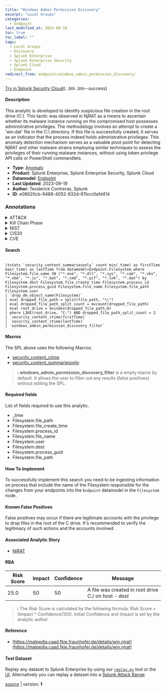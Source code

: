 ```yaml
---
title: "Windows Admin Permission Discovery"
excerpt: "Local Groups"
categories:
  - Endpoint
last_modified_at: 2023-09-19
toc: true
toc_label: ""
tags:
  - Local Groups
  - Discovery
  - Splunk Enterprise
  - Splunk Enterprise Security
  - Splunk Cloud
  - Endpoint
redirect_from: endpoint/windows_admin_permission_discovery/
---
```




[Try in Splunk Security Cloud](https://www.splunk.com/en_us/cyber-security.html){: .btn .btn--success}

#### Description

This analytic is developed to identify suspicious file creation in the root drive (C:\). This tactic was observed in NjRAT as a means to ascertain whether its malware instance running on the compromised host possesses administrative privileges. The methodology involves an attempt to create a &#39;win.dat&#39; file in the C:\ directory. If this file is successfully created, it serves as an indicator that the process indeed holds administrative privileges. This anomaly detection mechanism serves as a valuable pivot point for detecting NjRAT and other malware strains employing similar techniques to assess the privileges of their running malware instances, without using token privilege API calls or PowerShell commandlets.

- **Type**: [Anomaly](https://github.com/splunk/security_content/wiki/Detection-Analytic-Types)
- **Product**: Splunk Enterprise, Splunk Enterprise Security, Splunk Cloud
- **Datamodel**: [Endpoint](https://docs.splunk.com/Documentation/CIM/latest/User/Endpoint)
- **Last Updated**: 2023-09-19
- **Author**: Teoderick Contreras, Splunk
- **ID**: e08620cb-9488-4052-832d-97bcc0afd414

### Annotations
<details>
  <summary>ATT&CK</summary>

<div markdown="1">

#### [ATT&CK](https://attack.mitre.org/)

| ID          | Technique   | Tactic         |
| ----------- | ----------- |--------------- |
| [T1069.001](https://attack.mitre.org/techniques/T1069/001/) | Local Groups | Discovery |

</div>
</details>


<details>
  <summary>Kill Chain Phase</summary>

<div markdown="1">

* Exploitation


</div>
</details>


<details>
  <summary>NIST</summary>

<div markdown="1">

* DE.AE



</div>
</details>

<details>
  <summary>CIS20</summary>

<div markdown="1">

* CIS 10



</div>
</details>

<details>
  <summary>CVE</summary>

<div markdown="1">


</div>
</details>


#### Search

```

|tstats `security_content_summariesonly` count min(_time) as firstTime max(_time) as lastTime from datamodel=Endpoint.Filesystem where Filesystem.file_name IN ("*.exe", "*.dll", "*.sys", "*.com", "*.vbs", "*.vbe", "*.js", "*.bat", "*.cmd", "*.pif", "*.lnk", "*.dat") by Filesystem.dest Filesystem.file_create_time Filesystem.process_id Filesystem.process_guid Filesystem.file_name Filesystem.file_path Filesystem.user 
| `drop_dm_object_name(Filesystem)` 
| eval dropped_file_path = split(file_path, "\\") 
| eval dropped_file_path_split_count = mvcount(dropped_file_path) 
| eval root_drive = mvindex(dropped_file_path,0) 
| where LIKE(root_drive, "C:") AND dropped_file_path_split_count = 2 
| `security_content_ctime(firstTime)` 
| `security_content_ctime(lastTime)` 
| `windows_admin_permission_discovery_filter`
```

#### Macros
The SPL above uses the following Macros:
* [security_content_ctime](https://github.com/splunk/security_content/blob/develop/macros/security_content_ctime.yml)
* [security_content_summariesonly](https://github.com/splunk/security_content/blob/develop/macros/security_content_summariesonly.yml)

> :information_source:
> **windows_admin_permission_discovery_filter** is a empty macro by default. It allows the user to filter out any results (false positives) without editing the SPL.



#### Required fields
List of fields required to use this analytic.
* _time
* Filesystem.file_path
* Filesystem.file_create_time
* Filesystem.process_id
* Filesystem.file_name
* Filesystem.user
* Filesystem.dest
* Filesystem.process_guid
* Filesystem.file_path



#### How To Implement
To successfully implement this search you need to be ingesting information on process that include the name of the Filesystem responsible for the changes from your endpoints into the `Endpoint` datamodel in the `Filesystem` node.
#### Known False Positives
False positives may occur if there are legitimate accounts with the privilege to drop files in the root of the C drive. It&#39;s recommended to verify the legitimacy of such actions and the accounts involved.

#### Associated Analytic Story
* [NjRAT](/stories/njrat)




#### RBA

| Risk Score  | Impact      | Confidence   | Message      |
| ----------- | ----------- |--------------|--------------|
| 25.0 | 50 | 50 | A file was created in root drive C:/ on host - $dest$ |


> :information_source:
> The Risk Score is calculated by the following formula: Risk Score = (Impact * Confidence/100). Initial Confidence and Impact is set by the analytic author.


#### Reference

* [https://malpedia.caad.fkie.fraunhofer.de/details/win.njrat](https://malpedia.caad.fkie.fraunhofer.de/details/win.njrat)



#### Test Dataset
Replay any dataset to Splunk Enterprise by using our [`replay.py`](https://github.com/splunk/attack_data#using-replaypy) tool or the [UI](https://github.com/splunk/attack_data#using-ui).
Alternatively you can replay a dataset into a [Splunk Attack Range](https://github.com/splunk/attack_range#replay-dumps-into-attack-range-splunk-server)




[*source*](https://github.com/splunk/security_content/tree/develop/detections/endpoint/windows_admin_permission_discovery.yml) \| *version*: **1**